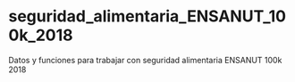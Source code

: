 # seguridad_alimentaria_ENSANUT_100k_2018
Datos y funciones para trabajar con seguridad alimentaria ENSANUT 100k 2018
